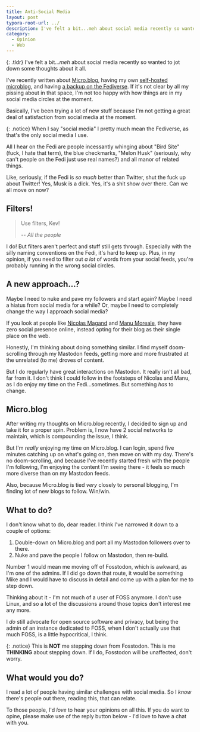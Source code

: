 ```yaml
---
title: Anti-Social Media
layout: post
typora-root-url: ../
description: I've felt a bit...meh about social media recently so wanted to jot down some thoughts about it all.
category:
  - Opinion
  - Web
---
```


{: .tldr}
I've felt a bit...*meh* about social media recently so wanted to jot down some thoughts about it all.


I've recently written about [Micro.blog](https://kevquirk.com/null-3), having my own [self-hosted microblog](https://kevquirk.com/self-hosted-microblog), and having [a backup on the Fediverse](https://kevquirk.com/fediverse-backup). If it's not clear by all my pissing about in that space, I'm not too happy with how things are in my social media circles at the moment.

Basically, I've been trying a lot of new stuff because I'm not getting a great deal of satisfaction from social media at the moment.

{: .notice}
When I say "social media" I pretty much mean the Fediverse, as that's the only social media I use.


All I hear on the Fedi are people incessantly whinging about "Bird Site" (fuck, I hate that term), the blue checkmarks, "Melon Husk" (seriously, why can't people on the Fedi just use real names?) and all manor of related things.

Like, seriously, if the Fedi is *so much* better than Twitter, shut the fuck up about Twitter! Yes, Musk is a dick. Yes, it's a shit show over there. Can we all move on now?

## Filters!

> Use filters, Kev!
>
> <cite>-- All the people</cite>

I do! But filters aren't perfect and stuff still gets through. Especially with the silly naming conventions on the Fedi, it's hard to keep up. Plus, in my opinion, if you need to filter out *a lot* of words from your social feeds, you're probably running in the wrong social circles.

## A new approach...?

Maybe I need to nuke and pave my followers and start again? Maybe I need a hiatus from social media for a while? Or, maybe I need to completely change the way I approach social media?

If you look at people like [Nicolas Magand](https://thejollyteapot.com) and [Manu Moreale](https://manuelmoreale.com), they have zero social presence online, instead opting for their blog as their single place on the web.

Honestly, I'm thinking about doing something similar. I find myself doom-scrolling through my Mastodon feeds, getting more and more frustrated at the unrelated (to me) droves of content.

But I do regularly have great interactions on Mastodon. It really isn't all bad, far from it. I don't think I could follow in the footsteps of Nicolas and Manu, as I do enjoy my time on the Fedi...sometimes. But something *has* to change.

## Micro.blog

After writing my thoughts on Micro.blog recently, I decided to sign up and take it for a proper spin. Problem is, I now have 2 social networks to maintain, which is compounding the issue, I think.

But I'm *really* enjoying my time on Micro.blog. I can login, spend five minutes catching up on what's going on, then move on with my day. There's no doom-scrolling, and because I've recently started fresh with the people I'm following, I'm enjoying the content I'm seeing there - it feels so much more diverse than on my Mastodon feeds.

Also, because Micro.blog is tied *very* closely to personal blogging, I'm finding lot of new blogs to follow. Win/win.

## What to do?

I don't know what to do, dear reader. I think I've narrowed it down to a couple of options:

1. Double-down on Micro.blog and port all my Mastodon followers over to there.
2. Nuke and pave the people I follow on Mastodon, then re-build.

Number 1 would mean me moving off of Fosstodon, which is awkward, as I'm one of the admins. If I did go down that route, it would be something Mike and I would have to discuss in detail and come up with a plan for me to step down.

Thinking about it - I'm not much of a user of FOSS anymore. I don't use Linux, and so a lot of the discussions around those topics don't interest me any more.

I *do* still advocate for open source software and privacy, but being the admin of an instance dedicated to FOSS, when I don't actually use that much FOSS, is a little hypocritical, I think.

{: .notice}
This is **NOT** me stepping down from Fosstodon. This is me **THINKING** about stepping down. If I do, Fosstodon will be unaffected, don't worry.


## What would you do?

I read a lot of people having similar challenges with social media. So I *know* there's people out there, reading this, that can relate.

To those people, I'd *love* to hear your opinions on all this. If you do want to opine, please make use of the reply button below - I'd love to have a chat with you.